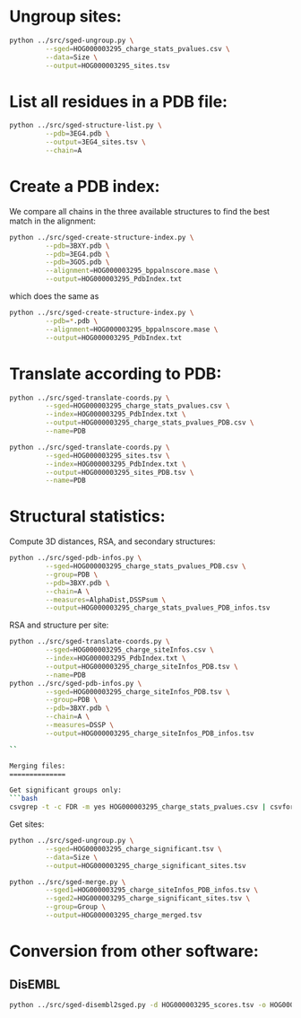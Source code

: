 
Ungroup sites:
==============

```bash
python ../src/sged-ungroup.py \
         --sged=HOG000003295_charge_stats_pvalues.csv \
         --data=Size \
         --output=HOG000003295_sites.tsv
```

List all residues in a PDB file:
================================

```bash
python ../src/sged-structure-list.py \
         --pdb=3EG4.pdb \
         --output=3EG4_sites.tsv \
         --chain=A
```

Create a PDB index:
===================

We compare all chains in the three available structures to find the best match in the alignment:
```bash
python ../src/sged-create-structure-index.py \
         --pdb=3BXY.pdb \
         --pdb=3EG4.pdb \
         --pdb=3GOS.pdb \
         --alignment=HOG000003295_bppalnscore.mase \
         --output=HOG000003295_PdbIndex.txt
```
which does the same as
```bash
python ../src/sged-create-structure-index.py \
         --pdb=*.pdb \
         --alignment=HOG000003295_bppalnscore.mase \
         --output=HOG000003295_PdbIndex.txt
```

Translate according to PDB:
===========================

```bash
python ../src/sged-translate-coords.py \
         --sged=HOG000003295_charge_stats_pvalues.csv \
         --index=HOG000003295_PdbIndex.txt \
         --output=HOG000003295_charge_stats_pvalues_PDB.csv \
         --name=PDB

python ../src/sged-translate-coords.py \
         --sged=HOG000003295_sites.tsv \
         --index=HOG000003295_PdbIndex.txt \
         --output=HOG000003295_sites_PDB.tsv \
         --name=PDB
```

Structural statistics:
======================

Compute 3D distances, RSA, and secondary structures:

```bash
python ../src/sged-pdb-infos.py \
         --sged=HOG000003295_charge_stats_pvalues_PDB.csv \
         --group=PDB \
         --pdb=3BXY.pdb \
         --chain=A \
         --measures=AlphaDist,DSSPsum \
         --output=HOG000003295_charge_stats_pvalues_PDB_infos.tsv

```

RSA and structure per site:
```bash
python ../src/sged-translate-coords.py \
         --sged=HOG000003295_charge_siteInfos.csv \
         --index=HOG000003295_PdbIndex.txt \
         --output=HOG000003295_charge_siteInfos_PDB.tsv \
         --name=PDB
python ../src/sged-pdb-infos.py \
         --sged=HOG000003295_charge_siteInfos_PDB.tsv \
         --group=PDB \
         --pdb=3BXY.pdb \
         --chain=A \
         --measures=DSSP \
         --output=HOG000003295_charge_siteInfos_PDB_infos.tsv

``

Merging files:
==============

Get significant groups only:
```bash
csvgrep -t -c FDR -m yes HOG000003295_charge_stats_pvalues.csv | csvformat -T > HOG000003295_charge_significant.tsv
```

Get sites:
```bash
python ../src/sged-ungroup.py \
         --sged=HOG000003295_charge_significant.tsv \
         --data=Size \
         --output=HOG000003295_charge_significant_sites.tsv
```



```bash
python ../src/sged-merge.py \
         --sged1=HOG000003295_charge_siteInfos_PDB_infos.tsv \
         --sged2=HOG000003295_charge_significant_sites.tsv \
         --group=Group \
         --output=HOG000003295_charge_merged.tsv

```

Conversion from other software:
===============================

## DisEMBL

```bash
python ../src/sged-disembl2sged.py -d HOG000003295_scores.tsv -o HOG000003295_scores.sged
```

